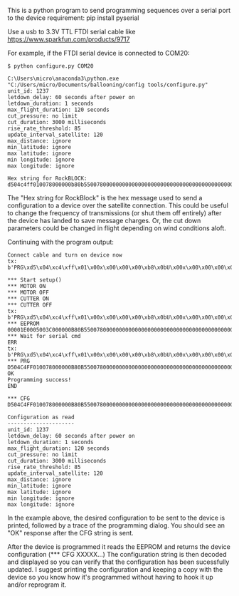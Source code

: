 This is a python program to send programming sequences over a serial port to the device
requirement: pip install pyserial

Use a usb to 3.3V TTL FTDI serial cable like https://www.sparkfun.com/products/9717

For example, if the FTDI serial device is connected to COM20:

```text
$ python configure.py COM20

C:\Users\micro\anaconda3\python.exe "C:/Users/micro/Documents/ballooning/config tools/configure.py" 
unit_id: 1237
letdown_delay: 60 seconds after power on
letdown_duration: 1 seconds
max_flight_duration: 120 seconds
cut_pressure: no limit
cut_duration: 3000 milliseconds
rise_rate_threshold: 85
update_interval_satellite: 120
max_distance: ignore
min_latitude: ignore
max latitude: ignore
min longitude: ignore
max longitude: ignore

Hex string for RockBLOCK: d504c4ff010078000000b80b550078000000000000000000000000000000000000000000
```
The "Hex string for RockBlock" is the hex message used
to send a configuration to a device over the satellite connection.  This could be useful to change the frequency of transmissions (or
shut them off entirely) after the device has landed to save message charges.  Or, the cut down parameters could
be changed in flight depending on wind conditions aloft.

Continuing with the program output:
```text
Connect cable and turn on device now
tx: b'PRG\xd5\x04\xc4\xff\x01\x00x\x00\x00\x00\xb8\x0bU\x00x\x00\x00\x00\x00\x00\x00\x00\x00\x00\x00\x00\x00\x00\x00\x00\x00\x00\x00\x00\x00\x00'

*** Start setup()
*** MOTOR ON
*** MOTOR OFF
*** CUTTER ON
*** CUTTER OFF
tx: b'PRG\xd5\x04\xc4\xff\x01\x00x\x00\x00\x00\xb8\x0bU\x00x\x00\x00\x00\x00\x00\x00\x00\x00\x00\x00\x00\x00\x00\x00\x00\x00\x00\x00\x00\x00\x00'
*** EEPROM 00001E0005003C000000B80B550078000000000000000000000000000000000000000000
*** Wait for serial cmd
ERR
tx: b'PRG\xd5\x04\xc4\xff\x01\x00x\x00\x00\x00\xb8\x0bU\x00x\x00\x00\x00\x00\x00\x00\x00\x00\x00\x00\x00\x00\x00\x00\x00\x00\x00\x00\x00\x00\x00'
*** PRG D504C4FF010078000000B80B550078000000000000000000000000000000000000000000
OK
Programming success!
END

*** CFG D504C4FF010078000000B80B550078000000000000000000000000000000000000000000

Configuration as read
---------------------
unit_id: 1237
letdown_delay: 60 seconds after power on
letdown_duration: 1 seconds
max_flight_duration: 120 seconds
cut_pressure: no limit
cut_duration: 3000 milliseconds
rise_rate_threshold: 85
update_interval_satellite: 120
max_distance: ignore
min_latitude: ignore
max latitude: ignore
min longitude: ignore
max longitude: ignore

```
In the example above, the desired configuration to be sent to the device is printed, followed by a trace of the programming dialog.
You should see an "OK" response after the CFG string is sent.  

After the device is programmed it reads the EEPROM and returns the device configuration (*** CFG XXXXX...)  The configuration string is then
decoded and displayed so you can verify that the configuration has been sucessfully updated.  I suggest printing the configuration and keeping
a copy with the device so you know how it's programmed without having to hook it up and/or reprogram it.

